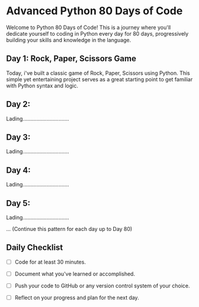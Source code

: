 # Advanced Python 80 Days of Code

Welcome to Python 80 Days of Code! This is a journey where you'll dedicate yourself to coding in Python every day for 80 days, progressively building your skills and knowledge in the language.

## Day 1: Rock, Paper, Scissors Game
Today, i've built a classic game of Rock, Paper, Scissors using Python. This simple yet entertaining project serves as a great starting point to get familiar with Python syntax and logic.



## Day 2:
Lading...............................

## Day 3:
Lading...............................


## Day 4:

Lading...............................


## Day 5:

Lading...............................


... (Continue this pattern for each day up to Day 80)

## Daily Checklist
- [ ] Code for at least 30 minutes.
- [ ] Document what you've learned or accomplished.
- [ ] Push your code to GitHub or any version control system of your choice.
- [ ] Reflect on your progress and plan for the next day.


